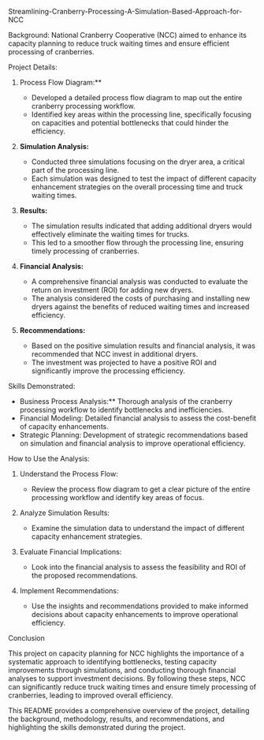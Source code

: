 Streamlining-Cranberry-Processing-A-Simulation-Based-Approach-for-NCC

Background:
National Cranberry Cooperative (NCC) aimed to enhance its capacity planning to reduce truck waiting times and ensure efficient processing of cranberries.

 Project Details:

1. Process Flow Diagram:**
    - Developed a detailed process flow diagram to map out the entire cranberry processing workflow.
    - Identified key areas within the processing line, specifically focusing on capacities and potential bottlenecks that could hinder the efficiency.

2. **Simulation Analysis:**
    - Conducted three simulations focusing on the dryer area, a critical part of the processing line.
    - Each simulation was designed to test the impact of different capacity enhancement strategies on the overall processing time and truck waiting times.

3. **Results:**
    - The simulation results indicated that adding additional dryers would effectively eliminate the waiting times for trucks.
    - This led to a smoother flow through the processing line, ensuring timely processing of cranberries.

4. **Financial Analysis:**
    - A comprehensive financial analysis was conducted to evaluate the return on investment (ROI) for adding new dryers.
    - The analysis considered the costs of purchasing and installing new dryers against the benefits of reduced waiting times and increased efficiency.

5. **Recommendations:**
    - Based on the positive simulation results and financial analysis, it was recommended that NCC invest in additional dryers.
    - The investment was projected to have a positive ROI and significantly improve the processing efficiency.

Skills Demonstrated:
- Business Process Analysis:** Thorough analysis of the cranberry processing workflow to identify bottlenecks and inefficiencies.
- Financial Modeling: Detailed financial analysis to assess the cost-benefit of capacity enhancements.
- Strategic Planning: Development of strategic recommendations based on simulation and financial analysis to improve operational efficiency.

How to Use the Analysis:
1. Understand the Process Flow:
    - Review the process flow diagram to get a clear picture of the entire processing workflow and identify key areas of focus.

2. Analyze Simulation Results:
    - Examine the simulation data to understand the impact of different capacity enhancement strategies.

3. Evaluate Financial Implications:
    - Look into the financial analysis to assess the feasibility and ROI of the proposed recommendations.

4. Implement Recommendations:
    - Use the insights and recommendations provided to make informed decisions about capacity enhancements to improve operational efficiency.

Conclusion

This project on capacity planning for NCC highlights the importance of a systematic approach to identifying bottlenecks, testing capacity improvements through simulations, and conducting thorough financial analyses to support investment decisions. By following these steps, NCC can significantly reduce truck waiting times and ensure timely processing of cranberries, leading to improved overall efficiency.

This README provides a comprehensive overview of the project, detailing the background, methodology, results, and recommendations, and highlighting the skills demonstrated during the project.
